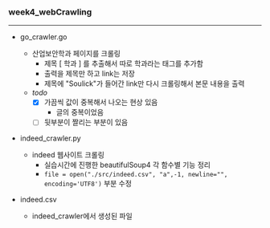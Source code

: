 ### week4_webCrawling
---
- go_crawler.go
  - 산업보안학과 페이지를 크롤링
    - 제목 [ 학과 ] 를 추출해서 따로 학과라는 태그를 추가함
    - 출력을 제목만 하고 link는 저장
    - 제목에 "Soulick"가 들어간 link만 다시 크롤링해서 본문 내용을 출력
  - _todo_
    - [x] 가끔씩 값이 중복해서 나오는 현상 있음
      - 글의 중복이었음
    - [ ] 뒷부분이 짤리는 부분이 있음

- indeed_crawler.py
  - indeed 웹사이트 크롤링
    - 실습시간에 진행한 beautifulSoup4 각 함수별 기능 정리
    - `file = open("./src/indeed.csv", "a",-1, newline="", encoding='UTF8')` 부분 수정


- indeed.csv
  - indeed_crawler에서 생성된 파일
  
